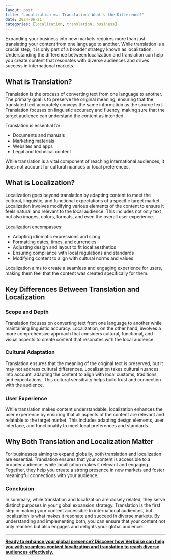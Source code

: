 ```yaml
---
layout: post
title: "Localization vs. Translation: What's the Difference?"
date: 2024-06-21
categories: [localization, translation, business]
---
```


Expanding your business into new markets requires more than just translating your content from one language to another. While translation is a crucial step, it is only part of a broader strategy known as localization. Understanding the difference between localization and translation can help you create content that resonates with diverse audiences and drives success in international markets.

## What is Translation?

Translation is the process of converting text from one language to another. The primary goal is to preserve the original meaning, ensuring that the translated text accurately conveys the same information as the source text. Translation focuses on linguistic accuracy and fluency, making sure that the target audience can understand the content as intended.

Translation is essential for:
- Documents and manuals
- Marketing materials
- Websites and apps
- Legal and technical content

While translation is a vital component of reaching international audiences, it does not account for cultural nuances or local preferences.

## What is Localization?

Localization goes beyond translation by adapting content to meet the cultural, linguistic, and functional expectations of a specific target market. Localization involves modifying various elements of the content to ensure it feels natural and relevant to the local audience. This includes not only text but also images, colors, formats, and even the overall user experience.

Localization encompasses:
- Adapting idiomatic expressions and slang
- Formatting dates, times, and currencies
- Adjusting design and layout to fit local aesthetics
- Ensuring compliance with local regulations and standards
- Modifying content to align with cultural norms and values

Localization aims to create a seamless and engaging experience for users, making them feel that the content was created specifically for them.

## Key Differences Between Translation and Localization

### Scope and Depth

Translation focuses on converting text from one language to another while maintaining linguistic accuracy. Localization, on the other hand, involves a more comprehensive approach that considers cultural, functional, and visual aspects to create content that resonates with the local audience.

### Cultural Adaptation

Translation ensures that the meaning of the original text is preserved, but it may not address cultural differences. Localization takes cultural nuances into account, adapting the content to align with local customs, traditions, and expectations. This cultural sensitivity helps build trust and connection with the audience.

### User Experience

While translation makes content understandable, localization enhances the user experience by ensuring that all aspects of the content are relevant and relatable to the target market. This includes adapting design elements, user interface, and functionality to meet local preferences and standards.

## Why Both Translation and Localization Matter

For businesses aiming to expand globally, both translation and localization are essential. Translation ensures that your content is accessible to a broader audience, while localization makes it relevant and engaging. Together, they help you create a strong presence in new markets and foster meaningful connections with your audience.

### Conclusion

In summary, while translation and localization are closely related, they serve distinct purposes in your global expansion strategy. Translation is the first step in making your content accessible to international audiences, but localization is what makes it resonate and succeed in diverse markets. By understanding and implementing both, you can ensure that your content not only reaches but also engages and delights your global audience.

---

**[Ready to enhance your global presence? Discover how Verbuise can help you with seamless content localization and translation to reach diverse audiences effectively.](https://app.verbuise.com/trial)**
